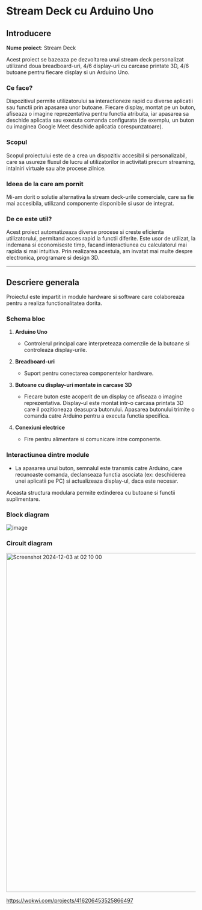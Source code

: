 # Stream Deck cu Arduino Uno

## Introducere

**Nume proiect**: Stream Deck

Acest proiect se bazeaza pe dezvoltarea unui stream deck personalizat utilizand doua breadboard-uri, 4/6 display-uri cu carcase printate 3D, 4/6 butoane pentru fiecare display si un Arduino Uno.  

### Ce face?  
Dispozitivul permite utilizatorului sa interactioneze rapid cu diverse aplicatii sau functii prin apasarea unor butoane. Fiecare display, montat pe un buton, afiseaza o imagine reprezentativa pentru functia atribuita, iar apasarea sa deschide aplicatia sau executa comanda configurata (de exemplu, un buton cu imaginea Google Meet deschide aplicatia corespunzatoare).  

### Scopul  
Scopul proiectului este de a crea un dispozitiv accesibil si personalizabil, care sa usureze fluxul de lucru al utilizatorilor in activitati precum streaming, intalniri virtuale sau alte procese zilnice.  

### Ideea de la care am pornit  
Mi-am dorit o solutie alternativa la stream deck-urile comerciale, care sa fie mai accesibila, utilizand componente disponibile si usor de integrat.  

### De ce este util?  
Acest proiect automatizeaza diverse procese si creste eficienta utilizatorului, permitand acces rapid la functii diferite. Este usor de utilizat, la indemana si economiseste timp, facand interactiunea cu calculatorul mai rapida si mai intuitiva. Prin realizarea acestuia, am invatat mai multe despre electronica, programare si design 3D.   

---

## Descriere generala

Proiectul este impartit in module hardware si software care colaboreaza pentru a realiza functionalitatea dorita.  

### Schema bloc

1. **Arduino Uno**  
   - Controlerul principal care interpreteaza comenzile de la butoane si controleaza display-urile.  

2. **Breadboard-uri**  
   - Suport pentru conectarea componentelor hardware.  

3. **Butoane cu display-uri montate in carcase 3D**  
   - Fiecare buton este acoperit de un display ce afiseaza o imagine reprezentativa. Display-ul este montat intr-o carcasa printata 3D care il pozitioneaza deasupra butonului. Apasarea butonului trimite o comanda catre Arduino pentru a executa functia specifica.  

4. **Conexiuni electrice**  
   - Fire pentru alimentare si comunicare intre componente.  

### Interactiunea dintre module  
- La apasarea unui buton, semnalul este transmis catre Arduino, care recunoaste comanda, declanseaza functia asociata (ex: deschiderea unei aplicatii pe PC) si actualizeaza display-ul, daca este necesar.  

Aceasta structura modulara permite extinderea cu butoane si functii suplimentare.  

### Block diagram
![image](https://github.com/user-attachments/assets/f14e48fe-eef5-4293-a3b2-4a7a3a3dc538)

### Circuit diagram
<img width="900" alt="Screenshot 2024-12-03 at 02 10 00" src="https://github.com/user-attachments/assets/fef912ea-c0c5-4249-b9b1-13b8d5b6e6f2">

https://wokwi.com/projects/416206453525866497

